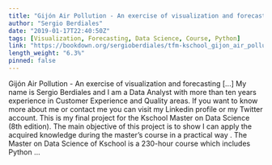 ```yaml
---
title: "Gijón Air Pollution - An exercise of visualization and forecasting"
author: "Sergio Berdiales"
date: "2019-01-17T22:40:50Z"
tags: [Visualization, Forecasting, Data Science, Course, Python]
link: "https://bookdown.org/sergioberdiales/tfm-kschool_gijon_air_pollution/"
length_weight: "6.3%"
pinned: false
---
```


Gijón Air Pollution - An exercise of visualization and forecasting [...] My name is Sergio Berdiales and I am a Data Analyst with more than ten years experience in Customer Experience and Quality areas. If you want to know more about me or contact me you can visit my Linkedin profile or my Twitter account. This is my final project for the Kschool Master on Data Science (8th edition). The main objective of this project is to show I can apply the acquired knowledge during the master’s course in a practical way . The Master on Data Science of Kschool is a 230-hour course which includes Python ...
